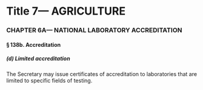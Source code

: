 
# Title 7— AGRICULTURE
### CHAPTER 6A— NATIONAL LABORATORY ACCREDITATION
#### § 138b. Accreditation
##### (d) Limited accreditation

The Secretary may issue certificates of accreditation to laboratories that are limited to specific fields of testing.
